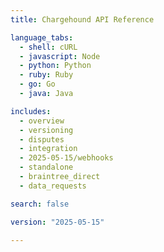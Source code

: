 ```yaml
---
title: Chargehound API Reference

language_tabs:
  - shell: cURL
  - javascript: Node
  - python: Python
  - ruby: Ruby
  - go: Go
  - java: Java

includes:
  - overview
  - versioning
  - disputes
  - integration
  - 2025-05-15/webhooks
  - standalone
  - braintree_direct
  - data_requests

search: false

version: "2025-05-15"

---
```

